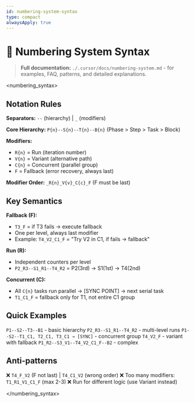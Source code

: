 ```yaml
---
id: numbering-system-syntax
type: compact
alwaysApply: true
---
```


# 📖 Numbering System Syntax

> **Full documentation:** `./.cursor/docs/numbering-system.md` - for examples, FAQ, patterns, and detailed explanations.

<numbering_syntax>

## Notation Rules

**Separators:** `--` (hierarchy) | `_` (modifiers)

**Core Hierarchy:** `P{n}--S{n}--T{n}--B{n}` (Phase > Step > Task > Block)

**Modifiers:**

- `R{n}` = Run (iteration number)
- `V{n}` = Variant (alternative path)
- `C{n}` = Concurrent (parallel group)
- `F` = Fallback (error recovery, always last)

**Modifier Order:** `_R{n}_V{v}_C{c}_F` (F must be last)

## Key Semantics

**Fallback (F):**

- `T3_F` = if T3 fails → execute fallback
- One per level, always last modifier
- Example: `T4_V2_C1_F` = "Try V2 in C1, if fails → fallback"

**Run (R):**

- Independent counters per level
- `P2_R3--S1_R1--T4_R2` = P2(3rd) → S1(1st) → T4(2nd)

**Concurrent (C):**

- All `C{n}` tasks run parallel → [SYNC POINT] → next serial task
- `T1_C1_F` = fallback only for T1, not entire C1 group

## Quick Examples

`P1--S2--T3--B1` - basic hierarchy
`P2_R3--S1_R1--T4_R2` - multi-level runs
`P1--S2--T1_C1, T2_C1, T3_C1 → [SYNC]` - concurrent group
`T4_V2_F` - variant with fallback
`P1_R2--S3_V1--T4_V2_C1_F--B2` - complex

## Anti-patterns

❌ `T4_F_V2` (F not last) | `T4_C1_V2` (wrong order)
❌ Too many modifiers: `T1_R1_V1_C1_F` (max 2-3)
❌ Run for different logic (use Variant instead)

</numbering_syntax>
